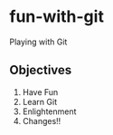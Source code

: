 # fun-with-git

Playing with Git

## Objectives

1. Have Fun
2. Learn Git
3. Enlightenment
4. Changes!!
